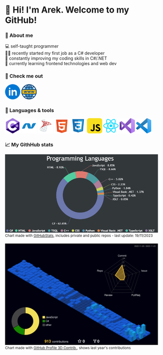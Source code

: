 # 👋 Hi! I'm Arek. Welcome to my GitHub!

### 🌌 About me

💻 self-taught programmer\
🕵️‍♂️ recently started my first job as a C# developer\
🧠 constantly improving my coding skills in C#/.NET\
🔬 currently learning frontend technologies and web dev

### 🔭 Check me out

<a href="https://www.linkedin.com/in/arekjg/" target="_blank"><img src="./img/i-li.svg" height="50" alt="linkedin"/></a>
<a href="https://arekjg.github.io/" target="_blank"><img src="./img/i-www.svg" height="50" alt="www"/></a>

### 🎯 Languages & tools

<div>
<img src="./img/i-cs.svg" height="50" alt="cs"/>
<img src="./img/i-dotnet.svg" height="50" alt="dotnet"/>
<img src="./img/i-mssql.svg" height="50" alt="mssql"/>
<img src="./img/i-html.svg" height="50" alt="html"/>
<img src="./img/i-css.svg" height="50" alt="css"/>
<img src="./img/i-js.svg" height="50" alt="js"/>
<img src="./img/i-react.svg" height="50" alt="react"/>
<img src="./img/i-vs.svg" height="50" alt="vs"/>
<img src="./img/i-vscode.svg" height="50" alt="vscode"/>
</div>

### 📈 My GithHub stats
<!--
[![GitHub Streak](https://streak-stats.demolab.com?user=arekjg&theme=dark&border_radius=5)](<[#](https://git.io/streak-stats)>)
-->

![Programmin Languages](/img/LanguagesChart.png)\
<sup>Chart made with [GitHubStats](https://github.com/arekjg/github-stats-ui), includes private and public repos - last update: 19/11/2023</sup>

<!--
[![Top Langs](https://github-readme-stats.vercel.app/api/top-langs/?username=arekjg&theme=dark&layout=compact&langs_count=10)]([#](https://github.com/anuraghazra/github-readme-stats))
 -->

![](./profile-3d-contrib/profile-night-view.svg)
<sup>Chart made with [GitHub Profile 3D Contrib.](https://github.com/yoshi389111/github-profile-3d-contrib), shows last year's contributions</sup>
